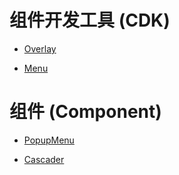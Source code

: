 # 组件开发工具 (CDK)

- [Overlay](http://localhost:8444/examples/overlay)

- [Menu](http://localhost:8444/examples/menu)

# 组件 (Component)

- [PopupMenu](http://localhost:8444/examples/popup-menu)

- [Cascader](http://localhost:8444/examples/cascader)
